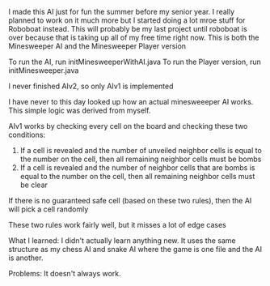 I made this AI just for fun the summer before my senior year. I really planned to work on it much more but I started doing a lot mroe stuff for Roboboat instead. This will probably be my last project until roboboat is over because that is taking up all of my free time right now.
This is both the Minesweeper AI and the Minesweeper Player version

To run the AI, run initMinesweeperWithAI.java
To run the Player version, run initMinesweeper.java

I never finished AIv2, so only AIv1 is implemented

I have never to this day looked up how an actual minesweeeper AI works. This simple logic was derived from myself.

AIv1 works by checking every cell on the board and checking these two conditions:
1. If a cell is revealed and the number of unveiled neighbor cells is equal to the number on the cell, then all remaining neighbor cells must be bombs
2. If a cell is revealed and the number of neighbor cells that are bombs is equal to the number on the cell, then all remaining neighbor cells must be clear

If there is no guaranteed safe cell (based on these two rules), then the AI will pick a cell randomly

These two rules work fairly well, but it misses a lot of edge cases

What I learned: I didn't actually learn anything new. It uses the same structure as my chess AI and snake AI where the game is one file and the AI is another.

Problems: It doesn't always work.